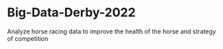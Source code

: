 # Big-Data-Derby-2022
Analyze horse racing data to improve the health of the horse and strategy of competition
